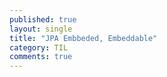 ```yaml
---
published: true
layout: single
title: "JPA Embbeded, Embeddable"
category: TIL
comments: true
---
```


